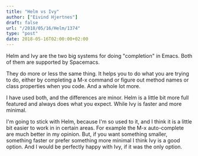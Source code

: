 ```yaml
---
title: "Helm vs Ivy"
author: ["Eivind Hjertnes"]
draft: false
url: "/2018/05/16/Helm/1374"
type: "post"
date: 2018-05-16T02:00:00+02:00
---
```


Helm and Ivy are the two big systems for doing "completion" in Emacs.
Both of them are supported by Spacemacs.

They do more or less the same thing. It helps you to do what you are
trying to do, either by completing a M-x command or figure out method
names or class properties when you code. And a whole lot more.

I have used both, and the differences are minor. Helm is a little bit
more full featured and always does what you expect. While Ivy is faster
and more minimal.

I'm going to stick with Helm, because I'm so used to it, and I think it
is a little bit easier to work in in certain areas. For example the M-x
auto-complete are much better in my opinion. But, if you want something
smaller, something faster or prefer something more minimal I think Ivy
is a good option. And I would be perfectly happy with Ivy, if it was the
only option.
